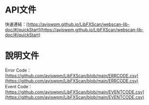 # API文件
快速連結：[https://aviswpm.github.io/LibFXScan/webscan-lib-doc/#/quickStart](https://aviswpm.github.io/LibFXScan/webscan-lib-doc/#/quickStart)

# 說明文件
Error Code：[https://github.com/aviswpm/LibFXScan/blob/main/ERRCODE.csv](https://github.com/aviswpm/LibFXScan/blob/main/ERRCODE.csv)<br>
Event Code：[https://github.com/aviswpm/LibFXScan/blob/main/EVENTCODE.csv](https://github.com/aviswpm/LibFXScan/blob/main/EVENTCODE.csv)
